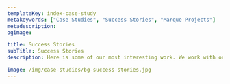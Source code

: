 ```yaml
---
templateKey: index-case-study
metakeywords: ["Case Studies", "Success Stories", "Marque Projects"]
metadescription:
ogimage: 

title: Success Stories
subTitle: Success Stories
description: Here is some of our most interesting work. We work with organisations ranging from startups to large corporations, this has given us the experience of building solutions that scale.

image: /img/case-studies/bg-success-stories.jpg
---
```

